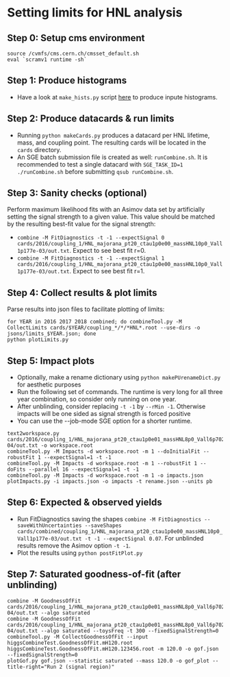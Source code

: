 # Setting limits for HNL analysis

## Step 0: Setup cms environment

```
source /cvmfs/cms.cern.ch/cmsset_default.sh
eval `scramv1 runtime -sh`
```

## Step 1: Produce histograms

* Have a look at ```make_hists.py``` script [here](https://github.com/LLPDNNX/histo/blob/master/limits/make_hists.py) to produce inpute histograms.

## Step 2: Produce datacards & run limits

* Running ```python makeCards.py``` produces a datacard per HNL lifetime, mass, and coupling point. The resulting cards will be located in the ```cards``` directory.
* An SGE batch submission file is created as well: ```runCombine.sh```. It is recommended to test a single datacard with ```SGE_TASK_ID=1 ./runCombine.sh``` before submitting ```qsub runCombine.sh```.

## Step 3: Sanity checks (optional)

Perform maximum likelihood fits with an Asimov data set by artificially setting the signal strength to a given value. This value should be matched by the resulting best-fit value for the signal strength:

* ```combine -M FitDiagnostics -t -1 --expectSignal 0 cards/2016/coupling_1/HNL_majorana_pt20_ctau1p0e00_massHNL10p0_Vall1p177e-03/out.txt```. Expect to see best fit r=0.
* ```combine -M FitDiagnostics -t -1 --expectSignal 1 cards/2016/coupling_1/HNL_majorana_pt20_ctau1p0e00_massHNL10p0_Vall1p177e-03/out.txt```. Expect to see best fit r=1.

## Step 4: Collect results & plot limits

Parse results into json files to facilitate plotting of limits:
```
for YEAR in 2016 2017 2018 combined; do combineTool.py -M CollectLimits cards/$YEAR/coupling_*/*/*HNL*.root --use-dirs -o jsons/limits_$YEAR.json; done
python plotLimits.py
```

## Step 5: Impact plots

* Optionally, make a rename dictionary using ```python makePUrenameDict.py``` for aesthetic purposes
* Run the following set of commands. The runtime is very long for all three year combination, so consider only running on one year.
* After unblinding, consider replacing ```-t -1``` by ```--rMin -1```. Otherwise impacts will be one sided as signal strength is forced positive
* You can use the --job-mode SGE option for a shorter runtime.

```
text2workspace.py cards/2016/coupling_1/HNL_majorana_pt20_ctau1p0e01_massHNL8p0_Vall6p702e-04/out.txt -o workspace.root
combineTool.py -M Impacts -d workspace.root -m 1 --doInitialFit --robustFit 1 --expectSignal=1 -t -1
combineTool.py -M Impacts -d workspace.root -m 1 --robustFit 1 --doFits --parallel 16 --expectSignal=1 -t -1
combineTool.py -M Impacts -d workspace.root -m 1 -o impacts.json
plotImpacts.py -i impacts.json -o impacts -t rename.json --units pb
```

## Step 6: Expected & observed yields

* Run FitDiagnostics saving the shapes ```combine -M FitDiagnostics --saveWithUncertainties --saveShapes cards/combined/coupling_1/HNL_majorana_pt20_ctau1p0e00_massHNL10p0_Vall1p177e-03/out.txt -t -1 --expectSignal 0.07```. For unblinded results remove the Asimov option ```-t -1```.
* Plot the results using ```python postFitPlot.py```


## Step 7: Saturated goodness-of-fit (after unblinding)

```
combine -M GoodnessOfFit cards/2016/coupling_1/HNL_majorana_pt20_ctau1p0e01_massHNL8p0_Vall6p702e-04/out.txt --algo saturated 
combine -M GoodnessOfFit cards/2016/coupling_1/HNL_majorana_pt20_ctau1p0e01_massHNL8p0_Vall6p702e-04/out.txt --algo saturated --toysFreq -t 300 --fixedSignalStrength=0
combineTool.py -M CollectGoodnessOfFit --input higgsCombineTest.GoodnessOfFit.mH120.root higgsCombineTest.GoodnessOfFit.mH120.123456.root -m 120.0 -o gof.json --fixedSignalStrength=0
plotGof.py gof.json --statistic saturated --mass 120.0 -o gof_plot --title-right="Run 2 (signal region)"
```
